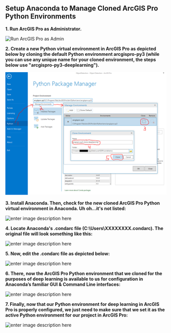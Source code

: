 ## Setup Anaconda to Manage Cloned ArcGIS Pro Python Environments

 **1. Run ArcGIS Pro as Administrator.**
 
![Run ArcGIS Pro as Admin](https://raw.githubusercontent.com/tjhallum/anaconda_arcgis_pro/master/1-run_arc_as_admin.png)

**2. Create a new Python virtual environment in ArcGIS Pro as depicted below by cloning the default Python environment arcgispro-py3 (while you can use any unique name for your cloned environment, the steps below use "arcgispro-py3-deeplearning").**

![enter image description here](https://github.com/tjhallum/anaconda_arcgis_pro/raw/master/2-create_new_virtual_env.png)

**3. Install Anaconda. Then, check for the new cloned ArcGIS Pro Python virtual environment in Anaconda. Uh oh...it's not listed:**

![enter image description here](https://github.com/tjhallum/anaconda_arcgis_pro/raw/master/3-anaconda_cant_see_arcgis_pro_python_env.png)

**4. Locate Anaconda's .condarc file (C:\Users\XXXXXXXX\.condarc). The original file will look something like this:**

![enter image description here](https://github.com/tjhallum/anaconda_arcgis_pro/raw/master/4-orig_condarc_file.png)

**5. Now, edit the .condarc file as depicted below:**

![enter image description here](https://github.com/tjhallum/anaconda_arcgis_pro/raw/master/5-amended_condarc_file.png)

**6. There, now the ArcGIS Pro Python environment that we cloned for the purposes of deep learning is available to us for configuration in Anaconda’s familiar GUI & Command Line interfaces:**

![enter image description here](https://github.com/tjhallum/anaconda_arcgis_pro/raw/master/6-anaconda_sees_arcgis_pro_python_env.png)

**7. Finally, now that our Python environment for deep learning in ArcGIS Pro is properly configured, we just need to make sure that we set it as the active Python environment for our project in ArcGIS Pro:**

![enter image description here](https://github.com/tjhallum/anaconda_arcgis_pro/raw/master/7-arcgis_pro_make_new_python_env_active.png)

<!--stackedit_data:
eyJoaXN0b3J5IjpbNDUyMjUxMzg1LC0xOTQzMDY5MjgwLC0xMz
Y0OTgwNTA5XX0=
-->